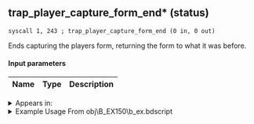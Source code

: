 ## trap_player_capture_form_end* (status)

`syscall 1, 243 ; trap_player_capture_form_end (0 in, 0 out)`

Ends capturing the players form, returning the form to what it was before.

#### Input parameters
| Name | Type | Description
|------|------|------------




<details>
	<summary>Appears in:</summary>
| filename | Entity (obj)
|----------|-------------
| obj\B_EX150\b_ex.bdscript       | ((B) Luxord (WORKS! can’t be killed, or paused))          
| obj\B_EX150_LV99\b_ex.bdscript       | ((B99) Luxord (Limit Cut))          
| obj\M_EX950\m_ex.bdscript       | ((M) Gambler)          

</details>

<details>
	<summary>Example Usage From obj\B_EX150\b_ex.bdscript</summary>
```plaintext
L10506:
 popToSp 0
 syscall 1, 243 ; trap_player_capture_form_end (0 in, 0 out)
 ret
```
</details>

